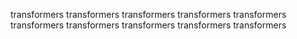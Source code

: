 transformers  transformers  transformers  transformers  transformers  transformers  transformers  transformers  transformers  transformers  
